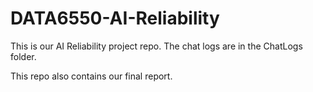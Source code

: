 # DATA6550-AI-Reliability

This is our AI Reliability project repo. The chat logs are in the ChatLogs folder.

This repo also contains our final report.
